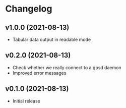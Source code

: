 # Changelog

## v1.0.0 (2021-08-13)

- Tabular data output in readable mode

## v0.2.0 (2021-08-13)

- Check whether we really connect to a gpsd daemon
- Improved error messages

## v0.1.0 (2021-08-13)

- Initial release
